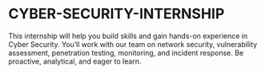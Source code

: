 # CYBER-SECURITY-INTERNSHIP
This internship will help you build skills and gain hands-on experience in Cyber Security. You’ll work with our team on network security, vulnerability assessment, penetration testing, monitoring, and incident response. Be proactive, analytical, and eager to learn.
